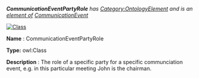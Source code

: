 ___CommunicationEventPartyRole__ 
 has
 [Category:OntologyElement](../../Category/OntologyElement "Category:OntologyElement") 
 and is an
 [element of](../../Property/ElementOf "Property:ElementOf") 
[CommunicationEvent](../../Submissions/CommunicationEvent "Submissions:CommunicationEvent")_




  





[![Class](../../images/thumb/2/27/Class.gif/45px-Class.gif)](../../Image/Class.gif "Class")


__Name__ 
 : CommunicationEventPartyRole
 



__Type:__ 
 owl:Class
 



__Description__ 
 : The role of a specific party for a specific communciation event, e.g. in this particular meeting John is the chairman.